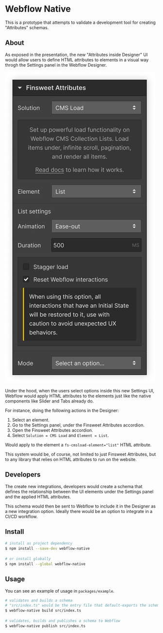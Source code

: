 # Webflow Native

This is a prototype that attempts to validate a development tool for creating "Attributes" schemas.

## About

As exposed in the presentation, the new "Attributes inside Designer" UI would allow users to define HTML attributes to elements in a visual way throgh the Settings panel in the Webflow Designer.

![Attributes inside Designer demo](./images/attributes-demo.png)

Under the hood, when the users select options inside this new Settings UI, Webflow would apply HTML attributes to the elements just like the native components like Slider and Tabs already do.

For instance, doing the following actions in the Designer:

1. Select an element.
2. Go to the Settings panel, under the Finsweet Attributes accordion.
3. Open the Finsweet Attributes accordion.
4. Select `Solution = CMS Load` and `Element = List`.

Would apply to the element a `fs-cmsload-element="list"` HTML attribute.

This system would be, of course, not limited to just Finsweet Attributes, but to any library that relies on HTML attributes to run on the website.

## Developers

The create new integrations, developers would create a schema that defines the relationship between the UI elements under the Settings panel and the applied HTML attributes.

This schema would then be sent to Webflow to include it in the Designer as a new integration option. Ideally there would be an option to integrate in a CI/CD workflow.

## Install

```bash
# install as project dependency
$ npm install --save-dev webflow-native

# or install globally
$ npm install --global webflow-native
```

## Usage

You can see an example of usage in `packages/example`.

```bash
# validates and builds a schema
# "src/index.ts" would be the entry file that default-exports the schema
$ webflow-native build src/index.ts

# validates, builds and publishes a schema to Webflow
$ webflow-native publish src/index.ts
```
